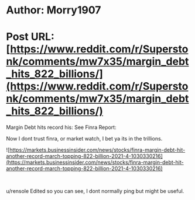 # Author: Morry1907
# Post URL: [https://www.reddit.com/r/Superstonk/comments/mw7x35/margin_debt_hits_822_billions/](https://www.reddit.com/r/Superstonk/comments/mw7x35/margin_debt_hits_822_billions/)


Margin Debt hits record his:  See Finra Report:

Now I dont trust finra, or market watch, I bet ya its in the trillions.

![https://markets.businessinsider.com/news/stocks/finra-margin-debt-hit-another-record-march-topping-822-billion-2021-4-1030330216](https://markets.businessinsider.com/news/stocks/finra-margin-debt-hit-another-record-march-topping-822-billion-2021-4-1030330216)

&#x200B;

u/rensole   Edited so you can see, I dont normally ping but might be useful.    
